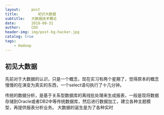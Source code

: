 ```yaml
---
layout:     post
title:         初识大数据
subtitle:   大数据技术概论
date:       2018-08-31
author:     CDX
header-img: img/post-bg-hacker.jpg
catalog: true
tags:
    - Hadoop
---
```


## 初见大数据

先前对于大数据的认识，只是一个概念，现在实习有两个星期了，觉得原本的概念慢慢的在演变为真实的东西，一个select语句执行了十几分钟。

传统的数据分析，是基于关系型数据库的离线批处理来生成报表，一般是现将数据存储到Oracle或者DB2中等传统数据库，然后进行数据加工，建立各种主题模型，再提供报表分析业务。
大数据的诞生是为了各种实时